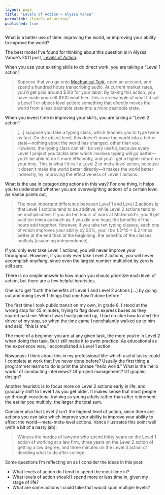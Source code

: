 ```yaml
---
layout: page
title: "Levels of Action — Alyssa Vance"
permalink: /levels-of-action/
published: true
---
```


What is a better use of time: improving the world, or improving your ability to improve the world?

The best model I’ve found for thinking about this question is in Alyssa Vance’s 2011 post, [Levels of Action](https://www.lesswrong.com/posts/guDcrPqLsnhEjrPZj/levels-of-action).

When you use your existing skills to do direct work, you are taking a “Level 1 action”:

> Suppose that you go onto [Mechanical Turk](http://mturk.amazon.com/), open an account, and spend a hundred hours transcribing audio. At current market rates, you'd get paid around \$100 for your labor. By taking this action, you have made yourself ​\$100 wealthier. This is an example of what I'd call a Level 1 or object-level action: something that directly moves the world from a less desirable state into a more desirable state.

When you invest time in improving your skills, you are taking a “Level 2 action”:

> […] suppose you take a typing class, which teaches you to type twice as fast. On the object level, this doesn't move the world into a better state—nothing about the world has changed, other than you. However, the typing class can still be very useful, because every Level 1 project you tackle later which involves typing will go better—you'll be able to do it more efficiently, and you'll get a higher return on your time. This is what I'd call a Level 2 or meta-level action, because it doesn't make the world better directly—it makes the world better indirectly, by improving the effectiveness of Level 1 actions.

What is the use in categorizing actions in this way? For one thing, it helps you to understand whether you are overweighting actions of a certain level. As Vance points out,

> The most important difference between Level 1 and Level 2 actions is that Level 1 actions tend to be additive, while Level 2 actions tend to be multiplicative. If you do ten hours of work at McDonald's, you'll get paid ten times as much as if you did one hour; the benefits of the hours add together. However, if you take ten typing classes, each one of which improves your ability by 20%, you'll be 1.2^10 = 6.2 times better at the end than at the beginning: the benefits of the classes multiply (assuming independence).

If you only ever take Level 1 actions, you will never improve your throughput. However, if you only ever take Level 2 actions, you will never accomplish *anything*, since even the largest number multiplied by zero is still zero.

There is no simple answer to how much you should prioritize each level of action, but there are a few helpful heuristics.

One is to get "both the benefits of Level 1 and Level 2 actions […] by going out and doing Level 1 things that one hasn't done before.” 

The first time I took public transit on my own, in grade 8, I stood at the wrong stop for 45 minutes, trying to flag down express buses as they soared past me. When I was finally picked up, I had no clue how to alert the driver of my stop, so when the time came I nonchalantly walked up to him and said, “this is me.”

The more of a beginner you are at any given task, the more you’re in Level 2 when doing that task. But I still made it to swim practice! As educational as the experience was, I accomplished a Level 1 action.

Nowadays I think about this in my professional life: which useful tasks could I complete at work that I’ve never done before? Usually the first thing a programmer learns to do is print the phrase “hello world.” What is the ‘hello world’ of conducting interviews? Of project management? Of graphic design?

Another heuristic is to focus more on Level 2 actions early in life, and gradually shift to Level 1 as you get older. It makes sense that most people go through vocational training as young adults rather than after retirement: the earlier you multiply, the larger the total sum.

Consider also that Level 2 isn’t the highest level of action, since there are actions you can take which improve your ability to improve your ability to affect the world—meta-meta-level actions. Vance illustrates this point well (with a bit of a nasty jab):

> Witness the hordes of lawyers who spend thirty years on the Level 1 action of working at a law firm, three years on the Level 2 action of getting a law degree, and three minutes on the Level 3 action of deciding what to do after college.

Some questions I’m reflecting on as I consider the ideas in this post:

- What levels of action do I tend to spend the most time in?
- What levels of action should I spend more or less time in, given my stage of life?
- What are some actions I could take that would span multiple levels?